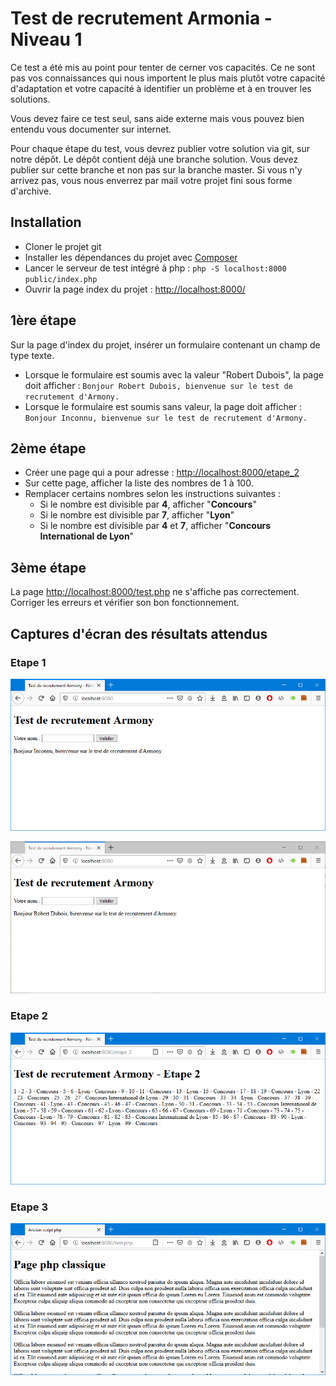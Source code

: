 # Test de recrutement Armonia - Niveau 1

Ce test a été mis au point pour tenter de cerner vos capacités. Ce ne sont pas vos connaissances qui nous importent le plus mais plutôt votre capacité d'adaptation et votre capacité à identifier un problème et à en trouver les solutions.

Vous devez faire ce test seul, sans aide externe mais vous pouvez bien entendu vous documenter sur internet.

Pour chaque étape du test, vous devrez publier votre solution via git, sur notre dépôt. Le dépôt contient déjà une branche solution. Vous devez publier sur cette branche et non pas sur la branche master. Si vous n'y arrivez pas, vous nous enverrez par mail votre projet fini sous forme d'archive.

## Installation

* Cloner le projet git
* Installer les dépendances du projet avec [Composer](https://getcomposer.org/)
* Lancer le serveur de test intégré à php : `php -S localhost:8000 public/index.php`
* Ouvrir la page index du projet : [http://localhost:8000/](http://localhost:8000/)

## 1ère étape

Sur la page d'index du projet, insérer un formulaire contenant un champ de type texte.
* Lorsque le formulaire est soumis avec la valeur "Robert Dubois", la page doit afficher :  `Bonjour Robert Dubois, bienvenue sur le test de recrutement d'Armony.`
* Lorsque le formulaire est soumis sans valeur, la page doit afficher :  `Bonjour Inconnu, bienvenue sur le test de recrutement d'Armony.`

## 2ème étape

* Créer une page qui a pour adresse : [http://localhost:8000/etape_2](http://localhost:8000/etape_2)
* Sur cette page, afficher la liste des nombres de 1 à 100.
* Remplacer certains nombres selon les instructions suivantes :
  * Si le nombre est divisible par **4**, afficher "**Concours**"
  * Si le nombre est divisible par **7**, afficher "**Lyon**"
  * Si le nombre est divisible par **4** et **7**, afficher "**Concours International de Lyon**"

## 3ème étape

La page [http://localhost:8000/test.php](http://localhost:8000/test.php) ne s'affiche pas correctement. Corriger les erreurs et vérifier son bon fonctionnement.

## Captures d'écran des résultats attendus

### Etape 1

![Etape 1 : utilisateur inconnu](./images/etape_1_inconnu.png)

![Etape 1 : Robert Dubois](./images/etape_1_robert_dubois.png)

### Etape 2

![Etape 2](./images/etape_2.png)

### Etape 3

![Etape 3](./images/etape_3.png)
